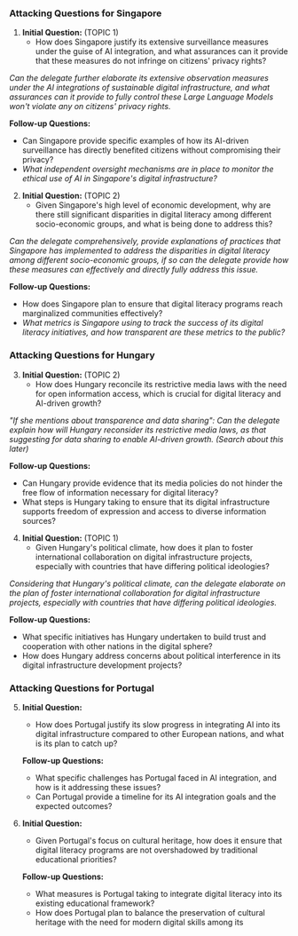 ### Attacking Questions for Singapore

1. **Initial Question:** (TOPIC 1)
   - How does Singapore justify its extensive surveillance measures under the guise of AI integration, and what assurances can it provide that these measures do not infringe on citizens' privacy rights?

*Can the delegate further elaborate its extensive observation measures under the AI integrations of sustainable digital infrastructure, and what assurances can it provide to fully control these Large Language Models won't violate any on citizens' privacy rights.*

   **Follow-up Questions:**
   - Can Singapore provide specific examples of how its AI-driven surveillance has directly benefited citizens without compromising their privacy?
   - *What independent oversight mechanisms are in place to monitor the ethical use of AI in Singapore's digital infrastructure?*

2. **Initial Question:** (TOPIC 2)
   - Given Singapore's high level of economic development, why are there still significant disparities in digital literacy among different socio-economic groups, and what is being done to address this?

*Can the delegate comprehensively, provide explanations of practices that Singapore has implemented to address the disparities in digital literacy among different socio-economic groups, if so can the delegate provide how these measures can effectively and directly fully address this issue.*

   **Follow-up Questions:**
   - How does Singapore plan to ensure that digital literacy programs reach marginalized communities effectively?
   - *What metrics is Singapore using to track the success of its digital literacy initiatives, and how transparent are these metrics to the public?*

### Attacking Questions for Hungary

3. **Initial Question:** (TOPIC 2)
   - How does Hungary reconcile its restrictive media laws with the need for open information access, which is crucial for digital literacy and AI-driven growth?

*"If she mentions about transparence and data sharing": Can the delegate explain how will Hungary reconsider its restrictive media laws, as that suggesting for data sharing to enable AI-driven growth. (Search about this later)*

   **Follow-up Questions:**
   - Can Hungary provide evidence that its media policies do not hinder the free flow of information necessary for digital literacy?
   - What steps is Hungary taking to ensure that its digital infrastructure supports freedom of expression and access to diverse information sources?

4. **Initial Question:** (TOPIC 1)
   - Given Hungary's political climate, how does it plan to foster international collaboration on digital infrastructure projects, especially with countries that have differing political ideologies?

*Considering that Hungary's political climate, can the delegate elaborate on the plan of foster international collaboration for digital infrastructure projects, especially with countries that have differing political ideologies.*

   **Follow-up Questions:**
   - What specific initiatives has Hungary undertaken to build trust and cooperation with other nations in the digital sphere?
   - How does Hungary address concerns about political interference in its digital infrastructure development projects?

### Attacking Questions for Portugal

5. **Initial Question:**
   - How does Portugal justify its slow progress in integrating AI into its digital infrastructure compared to other European nations, and what is its plan to catch up?

   **Follow-up Questions:**
   - What specific challenges has Portugal faced in AI integration, and how is it addressing these issues?
   - Can Portugal provide a timeline for its AI integration goals and the expected outcomes?

6. **Initial Question:**
   - Given Portugal's focus on cultural heritage, how does it ensure that digital literacy programs are not overshadowed by traditional educational priorities?

   **Follow-up Questions:**
   - What measures is Portugal taking to integrate digital literacy into its existing educational framework?
   - How does Portugal plan to balance the preservation of cultural heritage with the need for modern digital skills among its